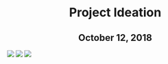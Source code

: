<center>

# Project Ideation
##  October 12, 2018 

</center>

<img src="{{ site.baseurl }}/img/sketches/sketch1.jpg" data-rotate="90"/>
<img src="{{ site.baseurl }}/img/sketches/sketch2.jpg" data-rotate="90"/>
<img src="{{ site.baseurl }}/img/sketches/sketch3.jpg" data-rotate="90"/>
